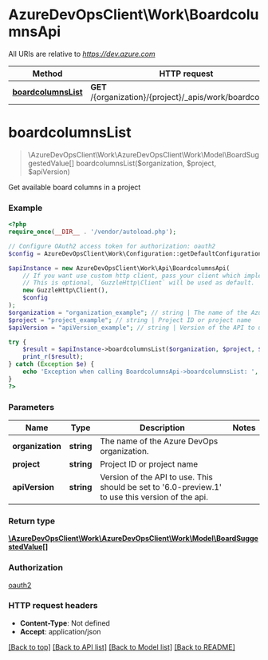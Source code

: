# AzureDevOpsClient\Work\BoardcolumnsApi

All URIs are relative to *https://dev.azure.com*

Method | HTTP request | Description
------------- | ------------- | -------------
[**boardcolumnsList**](BoardcolumnsApi.md#boardcolumnsList) | **GET** /{organization}/{project}/_apis/work/boardcolumns | 


# **boardcolumnsList**
> \AzureDevOpsClient\Work\AzureDevOpsClient\Work\Model\BoardSuggestedValue[] boardcolumnsList($organization, $project, $apiVersion)



Get available board columns in a project

### Example
```php
<?php
require_once(__DIR__ . '/vendor/autoload.php');

// Configure OAuth2 access token for authorization: oauth2
$config = AzureDevOpsClient\Work\Configuration::getDefaultConfiguration()->setAccessToken('YOUR_ACCESS_TOKEN');

$apiInstance = new AzureDevOpsClient\Work\Api\BoardcolumnsApi(
    // If you want use custom http client, pass your client which implements `GuzzleHttp\ClientInterface`.
    // This is optional, `GuzzleHttp\Client` will be used as default.
    new GuzzleHttp\Client(),
    $config
);
$organization = "organization_example"; // string | The name of the Azure DevOps organization.
$project = "project_example"; // string | Project ID or project name
$apiVersion = "apiVersion_example"; // string | Version of the API to use.  This should be set to '6.0-preview.1' to use this version of the api.

try {
    $result = $apiInstance->boardcolumnsList($organization, $project, $apiVersion);
    print_r($result);
} catch (Exception $e) {
    echo 'Exception when calling BoardcolumnsApi->boardcolumnsList: ', $e->getMessage(), PHP_EOL;
}
?>
```

### Parameters

Name | Type | Description  | Notes
------------- | ------------- | ------------- | -------------
 **organization** | **string**| The name of the Azure DevOps organization. |
 **project** | **string**| Project ID or project name |
 **apiVersion** | **string**| Version of the API to use.  This should be set to &#39;6.0-preview.1&#39; to use this version of the api. |

### Return type

[**\AzureDevOpsClient\Work\AzureDevOpsClient\Work\Model\BoardSuggestedValue[]**](../Model/BoardSuggestedValue.md)

### Authorization

[oauth2](../../README.md#oauth2)

### HTTP request headers

 - **Content-Type**: Not defined
 - **Accept**: application/json

[[Back to top]](#) [[Back to API list]](../../README.md#documentation-for-api-endpoints) [[Back to Model list]](../../README.md#documentation-for-models) [[Back to README]](../../README.md)

